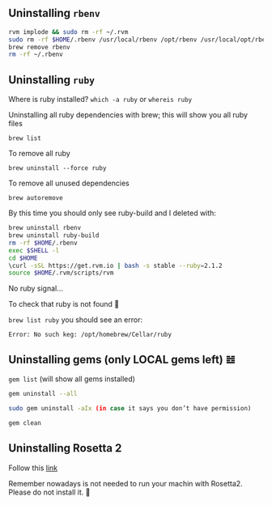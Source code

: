 ## Uninstalling `rbenv`

```bash
rvm implode && sudo rm -rf ~/.rvm
sudo rm -rf $HOME/.rbenv /usr/local/rbenv /opt/rbenv /usr/local/opt/rbenv
brew remove rbenv
rm -rf ~/.rbenv
```

## Uninstalling `ruby`

Where is ruby installed?
`which -a ruby` or `whereis ruby`

Uninstalling all ruby dependencies with brew; this will show you all ruby files

`brew list`

To remove all ruby

`brew uninstall --force ruby`

To remove all unused dependencies

`brew autoremove`

By this time you should only see ruby-build and I deleted with:

```bash
brew uninstall rbenv
brew uninstall ruby-build
rm -rf $HOME/.rbenv
exec $SHELL -l 
cd $HOME
\curl -sSL https://get.rvm.io | bash -s stable --ruby=2.1.2
source $HOME/.rvm/scripts/rvm
```

No ruby signal… 

To check that ruby is not found 🔎

`brew list ruby` you should see an error:

`Error: No such keg: /opt/homebrew/Cellar/ruby`

## Uninstalling gems (only LOCAL gems left) 𝌤


`gem list` (will show all gems installed)

```bash
gem uninstall --all

sudo gem uninstall -aIx (in case it says you don’t have permission)

gem clean
```

## Uninstalling Rosetta 2

Follow this [link](https://iboysoft.com/news/uninstall-rosetta-2.html)

Remember nowadays is not needed to run your machin with Rosetta2. Please do not install it. 💾
